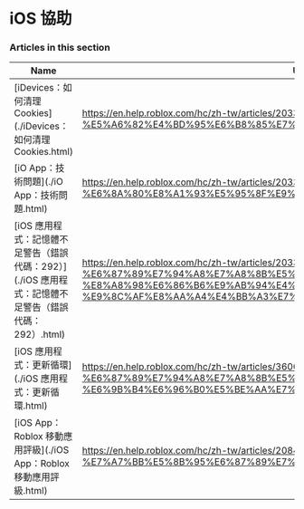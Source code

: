 # iOS 協助  
### Articles in this section
Name|URL
-|-
[iDevices：如何清理 Cookies](./iDevices：如何清理 Cookies.html) |https://en.help.roblox.com/hc/zh-tw/articles/203313530-iDevices-%E5%A6%82%E4%BD%95%E6%B8%85%E7%90%86-Cookies
[iO App：技術問題](./iO App：技術問題.html) |https://en.help.roblox.com/hc/zh-tw/articles/203313470-iO-App-%E6%8A%80%E8%A1%93%E5%95%8F%E9%A1%8C
[iOS 應用程式：記憶體不足警告（錯誤代碼：292）](./iOS 應用程式：記憶體不足警告（錯誤代碼：292）.html) |https://en.help.roblox.com/hc/zh-tw/articles/203313540-iOS-%E6%87%89%E7%94%A8%E7%A8%8B%E5%BC%8F-%E8%A8%98%E6%86%B6%E9%AB%94%E4%B8%8D%E8%B6%B3%E8%AD%A6%E5%91%8A-%E9%8C%AF%E8%AA%A4%E4%BB%A3%E7%A2%BC-292
[iOS 應用程式：更新循環](./iOS 應用程式：更新循環.html) |https://en.help.roblox.com/hc/zh-tw/articles/360000361586-iOS-%E6%87%89%E7%94%A8%E7%A8%8B%E5%BC%8F-%E6%9B%B4%E6%96%B0%E5%BE%AA%E7%92%B0
[iOS App：Roblox 移動應用評級](./iOS App：Roblox 移動應用評級.html) |https://en.help.roblox.com/hc/zh-tw/articles/208478126-iOS-App-Roblox-%E7%A7%BB%E5%8B%95%E6%87%89%E7%94%A8%E8%A9%95%E7%B4%9A